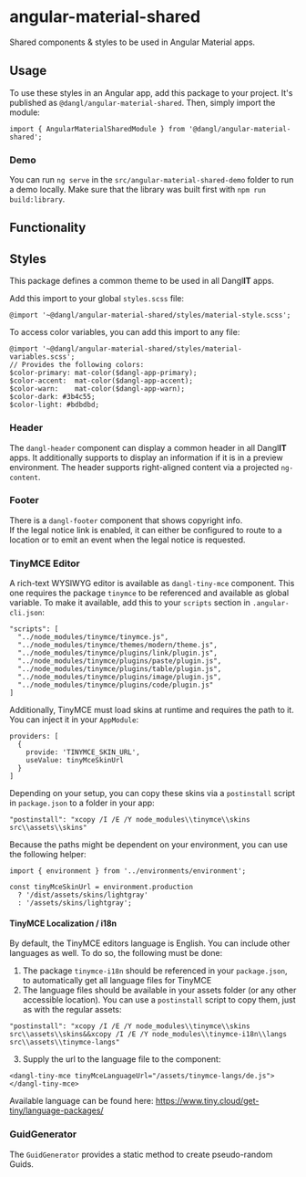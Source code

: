 # angular-material-shared
Shared components & styles to be used in Angular Material apps.  

## Usage

To use these styles in an Angular app, add this package to your project. It's published as `@dangl/angular-material-shared`.
Then, simply import the module:

    import { AngularMaterialSharedModule } from '@dangl/angular-material-shared';

### Demo

You can run `ng serve` in the `src/angular-material-shared-demo` folder to run a
demo locally. Make sure that the library was built first with `npm run build:library`.

## Functionality

## Styles

This package defines a common theme to be used in all Dangl**IT** apps.

Add this import to your global `styles.scss` file:

    @import '~@dangl/angular-material-shared/styles/material-style.scss';

To access color variables, you can add this import to any file:

    @import '~@dangl/angular-material-shared/styles/material-variables.scss';
    // Provides the following colors:
    $color-primary: mat-color($dangl-app-primary);
    $color-accent:  mat-color($dangl-app-accent);
    $color-warn:    mat-color($dangl-app-warn);
    $color-dark: #3b4c55;
    $color-light: #bdbdbd;

### Header

The `dangl-header` component can display a common header in all Dangl**IT** apps. It additionally supports to display an information if it is in a preview environment. The header supports right-aligned content via a projected `ng-content`.

### Footer

There is a `dangl-footer` component that shows copyright info.  
If the legal notice link is enabled, it can either be configured to route to a location or to emit an event when the legal notice is requested.

### TinyMCE Editor

A rich-text WYSIWYG editor is available as `dangl-tiny-mce` component. This one requires the package `tinymce` to be referenced and available as global variable. To make it available, add this to your `scripts` section in `.angular-cli.json`:

    "scripts": [
      "../node_modules/tinymce/tinymce.js",
      "../node_modules/tinymce/themes/modern/theme.js",
      "../node_modules/tinymce/plugins/link/plugin.js",
      "../node_modules/tinymce/plugins/paste/plugin.js",
      "../node_modules/tinymce/plugins/table/plugin.js",
      "../node_modules/tinymce/plugins/image/plugin.js",
      "../node_modules/tinymce/plugins/code/plugin.js"
    ]

Additionally, TinyMCE must load skins at runtime and requires the path to it. You can inject it in your `AppModule`:

    providers: [
      {
        provide: 'TINYMCE_SKIN_URL',
        useValue: tinyMceSkinUrl
      }
    ]

Depending on your setup, you can copy these skins via a `postinstall` script in `package.json` to a folder in your app:

    "postinstall": "xcopy /I /E /Y node_modules\\tinymce\\skins src\\assets\\skins"

Because the paths might be dependent on your environment, you can use the following helper:

    import { environment } from '../environments/environment';

    const tinyMceSkinUrl = environment.production
      ? '/dist/assets/skins/lightgray'
      : '/assets/skins/lightgray';

#### TinyMCE Localization / i18n

By default, the TinyMCE editors language is English. You can include other languages as well. To do so, the following must be done:

  1. The package `tinymce-i18n` should be referenced in your `package.json`, to automatically get all language files for TinyMCE
  2. The language files should be available in your assets folder (or any other accessible location). You can use a `postinstall` script to copy them, just as with the regular assets:  

    "postinstall": "xcopy /I /E /Y node_modules\\tinymce\\skins src\\assets\\skins&&xcopy /I /E /Y node_modules\\tinymce-i18n\\langs src\\assets\\tinymce-langs"

  3. Supply the url to the language file to the component:

    <dangl-tiny-mce tinyMceLanguageUrl="/assets/tinymce-langs/de.js"></dangl-tiny-mce>

Available language can be found here: https://www.tiny.cloud/get-tiny/language-packages/

### GuidGenerator

The `GuidGenerator` provides a static method to create pseudo-random Guids.
